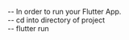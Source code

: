 -- In order to run your Flutter App. <br/>
-- cd into directory of project <br/>
-- flutter run <br/>
